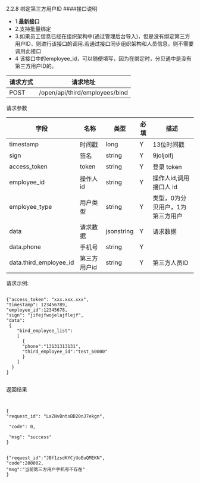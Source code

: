 2.2.8 绑定第三方用户ID
####接口说明
- 1.**最新接口**
- 2.支持批量绑定
- 3.如果员工信息已经在组织架构中(通过管理后台导入)，但是没有绑定第三方用户ID，则进行该接口的调用.若通过接口同步组织架构和人员信息，则不需要调用此接口
- 4 该接口中的employee_id，可以随便填写，因为在绑定时，分贝通中是没有第三方用户ID的。

请求方式|请求地址
----|---
POST|/open/api/third/employees/bind

请求参数

字段|名称|类型|必填|描述
-----|-----|----|----|----
timestamp|时间戳 |long |Y|13位时间戳
sign|签名 |string |Y|9joljoifj
access\_token|token | string |Y|登录 token
employee\_id| 操作人id|string |Y|操作人id,调用接口人 id
employee\_type| 用户类型|string|Y|类型，0为分贝用户，1为第三方用户
data |请求数据| jsonstring |Y|请求数据
data.phone|手机号|string|Y
data.third\_employee\_id|第三方用户id| string |Y|第三方人员ID







请求示例:
```
{"access_token": "xxx.xxx.xxx","timestamp": 123456789,"employee_id":12345678,"sign": "jifejfwojelajflejf","data": {
    "bind_employee_list":
    [
      {
      "phone":"13131313131",
      "third_employee_id":"test_60000"
      }
    ]
  }
}

```

返回结果

```


{"request_id": "LaZNvBntsBD20nJ7ekgn",  
 "code": 0,   
 "msg": "success" 
}


{"request_id":"JBf1zsdKYCjUoEuQMEKN",
"code":200002,
"msg":"当前第三方用户手机号不存在"
}


```






